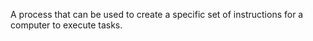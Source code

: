 A process that can be used to create a specific set of instructions for a computer to execute tasks.